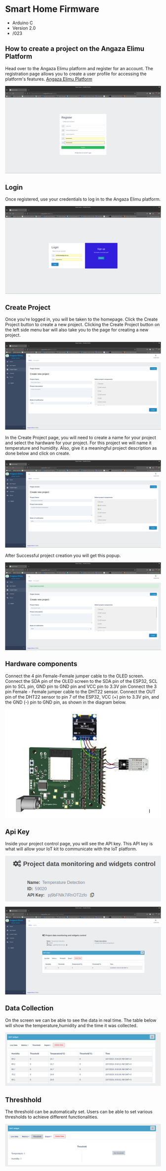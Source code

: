 
# Smart Home Firmware

  - Arduino C
  - Version 2.0
  - /023

## How to create a project on the Angaza Elimu Platform
Head over to the Angaza Elimu platform and register for an account. The registration page allows you to create a user profile for accessing the platform's features. [Angaza Elimu Platform](https://smart-home-iot.angazaelimu.com/)

![image alt](https://github.com/ellie-ochieno/AE-Firmware/blob/c32de850a9d1b5c0fb2c7ad2f03270d0d181f3fa/Images/Signup.png)


## Login 
Once registered, use your credentials to log in to the Angaza Elimu platform.

![image alt](https://github.com/ellie-ochieno/AE-Firmware/blob/c32de850a9d1b5c0fb2c7ad2f03270d0d181f3fa/Images/login.png)

## Create Project

Once you’re logged in, you will be taken to the homepage. Click the Create Project button to create a new project. Clicking the Create Project button on the left side menu bar will also take you to the page for creating a new project. 

![image alt](https://github.com/ellie-ochieno/AE-Firmware/blob/c32de850a9d1b5c0fb2c7ad2f03270d0d181f3fa/Images/Create%20project.png)

In the Create Project page, you will need to create a name for your project and select the hardware for your project. For this project we will name it temperature and humidity. Also, give it a meaningful project description as done below and click on create.

![image alt](https://github.com/ellie-ochieno/AE-Firmware/blob/c32de850a9d1b5c0fb2c7ad2f03270d0d181f3fa/Images/temp_project.png)

After Successful project creation you will get this popup.

![image alt](https://github.com/ellie-ochieno/AE-Firmware/blob/1dd7b8d7e0a040d8338a19ee5dae03cc6f9f2b2b/Images/Successful%20project%20creation.png)

## Hardware components

Connect the 4 pin Female-Female jumper cable to the OLED screen. 
Connect the SDA pin of the OLED screen to the SDA pin of the ESP32, SCL pin to SCL pin, GND pin to GND pin and VCC pin  to 3.3V pin
Connect the 3 pin Female - Female jumper cable to the DHT22 sensor. 
Connect the OUT pin of the DHT22 sensor to pin 7 of the ESP32, VCC (+) pin to 3.3V pin, and the GND (-) pin to GND pin, as shown in the diagram below.

![image alt](https://github.com/ellie-ochieno/AE-Firmware/blob/1dd7b8d7e0a040d8338a19ee5dae03cc6f9f2b2b/Images/DHT_components.png)

## Api Key
Inside your project control page, you will see the API key. This API key is what will allow your IoT kit to communicate with the IoT platform. 

![image alt](https://github.com/ellie-ochieno/AE-Firmware/blob/1dd7b8d7e0a040d8338a19ee5dae03cc6f9f2b2b/Images/apikey.png)

![image alt](https://github.com/ellie-ochieno/AE-Firmware/blob/1dd7b8d7e0a040d8338a19ee5dae03cc6f9f2b2b/Images/data-1.png)

## Data Collection
On the screen we can be able to see the data in real time. The table below will show the temperature,humidity and the time it was collected.

![image alt](https://github.com/ellie-ochieno/AE-Firmware/blob/aad044f2a2269e7618c54b3a0069805f034542a1/Images/data_numbers.png)

## Threshhold
The threshold can be automatically set. Users can be able to set various thresholds to achieve different functionalities.

![image alt](https://github.com/ellie-ochieno/AE-Firmware/blob/1dd7b8d7e0a040d8338a19ee5dae03cc6f9f2b2b/Images/set-threshold.png)

